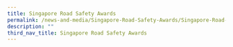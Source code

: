 ```yaml
---
title: Singapore Road Safety Awards
permalink: /news-and-media/Singapore-Road-Safety-Awards/Singapore-Road-Safety-Awards/
description: ""
third_nav_title: Singapore Road Safety Awards
---
```

